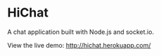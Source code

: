 HiChat
===
 
A chat application built with Node.js and socket.io.

View the live demo: http://hichat.herokuapp.com/